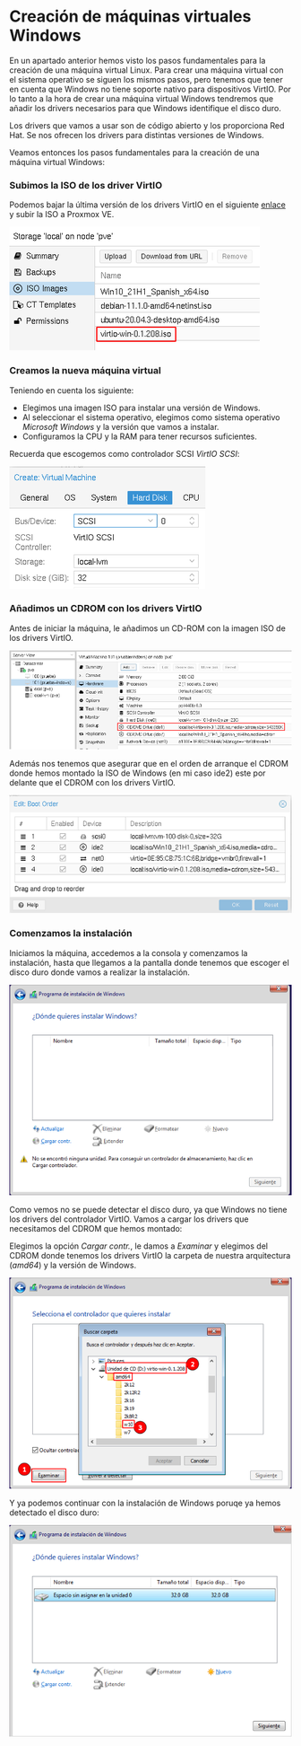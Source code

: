 # Creación de máquinas virtuales Windows

En un apartado anterior hemos visto los pasos fundamentales para la creación de una máquina virtual Linux. Para crear una máquina virtual con el sistema operativo se siguen los mismos pasos, pero tenemos que tener en cuenta que Windows no tiene soporte nativo para dispositivos VirtIO. Por lo tanto a la hora de crear una máquina virtual Windows tendremos que añadir los drivers necesarios para que Windows identifique el disco duro.

Los drivers que vamos a usar son de código abierto y los proporciona Red Hat. Se nos ofrecen los drivers para distintas versiones de Windows. 

Veamos entonces los pasos fundamentales para la creación de una máquina virtual Windows:

### Subimos la ISO de los driver VirtIO

Podemos bajar la última versión de los drivers VirtIO en el siguiente [enlace](https://fedorapeople.org/groups/virt/virtio-win/direct-downloads/stable-virtio/virtio-win.iso) y subir la ISO a Proxmox VE.

![create windows](img/create_win_1.png)

### Creamos la nueva máquina virtual

Teniendo en cuenta los siguiente:

* Elegimos una imagen ISO para instalar una versión de Windows.
* Al seleccionar el sistema operativo, elegimos como sistema operativo *Microsoft Windows* y la versión que vamos a instalar.
* Configuramos la CPU y la RAM para tener recursos suficientes.

Recuerda que escogemos como controlador SCSI *VirtIO SCSI*:

![create windows](img/create_win_2.png)

### Añadimos un CDROM con los drivers VirtIO

Antes de iniciar la máquina, le añadimos un CD-ROM con la imagen ISO de los drivers VirtIO.

![create windows](img/create_win_3.png)

Además nos tenemos que asegurar que en el orden de arranque el CDROM donde hemos montado la ISO de Windows (en mi caso ide2) este por delante que el CDROM con los drivers VirtIO.

![create windows](img/create_win_4.png)

### Comenzamos la instalación

Iniciamos la máquina, accedemos a la consola y comenzamos la instalación, hasta que llegamos a la pantalla donde tenemos que escoger el disco duro donde vamos a realizar la instalación.

![create windows](img/create_win_5.png)

Como vemos no se puede detectar el disco duro, ya que Windows no tiene los drivers del controlador VirtIO. Vamos a cargar los drivers que necesitamos del CDROM que hemos montado:

Elegimos la opción *Cargar contr.*, le damos a *Examinar* y elegimos del CDROM donde tenemos los drivers VirtIO la carpeta de nuestra arquitectura (*amd64*) y la versión de Windows.

![create windows](img/create_win_6.png)

Y ya podemos continuar con la instalación de Windows poruqe ya hemos detectado el disco duro:

![create windows](img/create_win_7.png)



